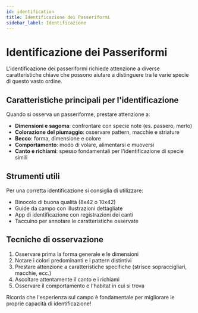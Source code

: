 ```yaml
---
id: identification
title: Identificazione dei Passeriformi
sidebar_label: Identificazione
---
```

# Identificazione dei Passeriformi

L'identificazione dei passeriformi richiede attenzione a diverse caratteristiche chiave che possono aiutare a distinguere tra le varie specie di questo vasto ordine.

## Caratteristiche principali per l'identificazione

Quando si osserva un passeriforme, prestare attenzione a:

- **Dimensioni e sagoma**: confrontare con specie note (es. passero, merlo)
- **Colorazione del piumaggio**: osservare pattern, macchie e striature
- **Becco**: forma, dimensione e colore
- **Comportamento**: modo di volare, alimentarsi e muoversi
- **Canto e richiami**: spesso fondamentali per l'identificazione di specie simili

## Strumenti utili

Per una corretta identificazione si consiglia di utilizzare:

- Binocolo di buona qualità (8x42 o 10x42)
- Guide da campo con illustrazioni dettagliate
- App di identificazione con registrazioni dei canti
- Taccuino per annotare le caratteristiche osservate

## Tecniche di osservazione

1. Osservare prima la forma generale e le dimensioni
2. Notare i colori predominanti e i pattern distintivi
3. Prestare attenzione a caratteristiche specifiche (strisce sopraccigliari, macchie, ecc.)
4. Ascoltare attentamente il canto e i richiami
5. Osservare il comportamento e l'habitat in cui si trova

Ricorda che l'esperienza sul campo è fondamentale per migliorare le proprie capacità di identificazione!